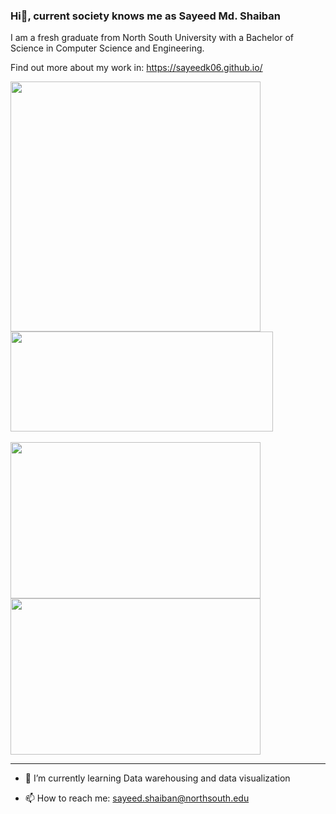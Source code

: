 ### Hi👋, current society knows me as Sayeed Md. Shaiban
<p>I am a fresh graduate from North South University with a Bachelor of Science in Computer Science and Engineering.<p>
<p>Find out more about my work in: <a href="https://sayeedk06.github.io/">https://sayeedk06.github.io/</a></p>


<a href="https://github.com/anuraghazra/github-readme-stats">
  <img align="center" src="https://github-readme-stats.vercel.app/api?username=sayeedk06&show_icons=true&theme=tokyonight" width="400px"/> 
  
  <img align="center" src="https://github-readme-stats.vercel.app/api/top-langs/?username=sayeedk06&theme=tokyonight&langs_count=6&layout=compact&count_private=true" height="160px" width="420px"/>
</a>

<br />
<br />
<div>
  <img align="center" src="https://media.giphy.com/media/CTX0ivSQbI78A/giphy.gif" height="250px" width="400px"/>
  <img align="center" src="https://media.giphy.com/media/UEGwYCVTBFa9tJEf66/giphy.gif" height="250px" width="400px"/>
</div>
<hr>


<!--
**sayeedk06/sayeedk06** is a ✨ _special_ ✨ repository because its `README.md` (this file) appears on your GitHub profile.

Here are some ideas to get you started:

<br />
<br />


- 🔭 I’m currently working on ...
-->
<!-- - 👯 I’m looking to collaborate on ... -->
- 🌱 I’m currently learning Data warehousing and data visualization
<!-- - 🤔 I’m looking for help with ... -->
<!-- - 💬 Ask me about ... -->
- 📫 How to reach me: <a href="mailto:sayeed.shaiban@northsouth.edu">sayeed.shaiban@northsouth.edu</a>

<!-- - 😄 Pronouns: ...
- ⚡ Fun fact: ... -->
